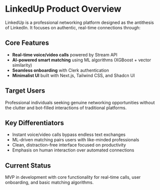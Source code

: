 # LinkedUp Product Overview

LinkedUp is a professional networking platform designed as the antithesis of LinkedIn. It focuses on authentic, real-time connections through:

## Core Features

- **Real-time voice/video calls** powered by Stream API
- **AI-powered smart matching** using ML algorithms (XGBoost + vector similarity)
- **Seamless onboarding** with Clerk authentication
- **Minimalist UI** built with Next.js, Tailwind CSS, and Shadcn UI

## Target Users

Professional individuals seeking genuine networking opportunities without the clutter and bot-filled interactions of traditional platforms.

## Key Differentiators

- Instant voice/video calls bypass endless text exchanges
- ML-driven matching pairs users with like-minded professionals
- Clean, distraction-free interface focused on productivity
- Emphasis on human interaction over automated connections

## Current Status

MVP in development with core functionality for real-time calls, user onboarding, and basic matching algorithms.
